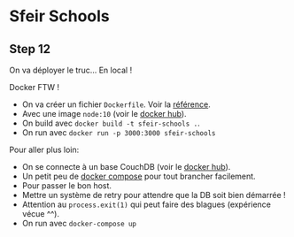 # Sfeir Schools

## Step 12

On va déployer le truc... En local !

Docker FTW !

- On va créer un fichier `Dockerfile`. Voir la [référence](https://docs.docker.com/engine/reference/builder/).
- Avec une image `node:10` (voir le [docker hub](https://hub.docker.com/_/node/)).
- On build avec `docker build -t sfeir-schools .`.
- On run avec `docker run -p 3000:3000 sfeir-schools`

Pour aller plus loin:

- On se connecte à un base CouchDB (voir le [docker hub](https://hub.docker.com/_/couchdb/)).
- Un petit peu de [docker compose](https://docs.docker.com/compose/compose-file/) pour tout brancher facilement.
- Pour passer le bon host.
- Mettre un système de retry pour attendre que la DB soit bien démarrée !
- Attention au `process.exit(1)` qui peut faire des blagues (expérience vécue ^^).
- On run avec `docker-compose up` 
